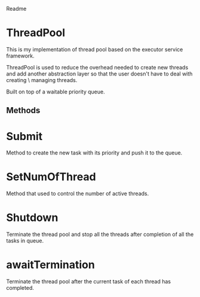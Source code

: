  Readme


 # ThreadPool

 This is my implementation of thread pool based on the executor service framework. 
 
 ThreadPool is used to reduce the overhead needed to create new threads and add another abstraction layer so that the user doesn't have to deal with creating \ managing threads. 
 
Built on top of a waitable priority queue.


## Methods

  # Submit
  Method to create the new task with its priority and push it to the queue. 

  # SetNumOfThread
  Method that used to control the number of active threads.
  
  # Shutdown
  Terminate the thread pool and stop all the threads after completion of all the tasks in queue. 
  
  # awaitTermination 
  Terminate the thread pool after the current task of each thread has completed.
